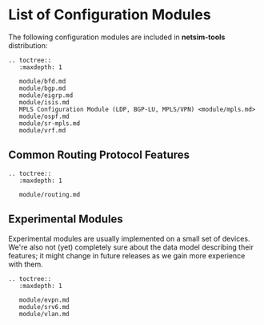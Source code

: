 # List of Configuration Modules

The following configuration modules are included in **netsim-tools** distribution:

```eval_rst
.. toctree::
   :maxdepth: 1

   module/bfd.md
   module/bgp.md
   module/eigrp.md
   module/isis.md
   MPLS Configuration Module (LDP, BGP-LU, MPLS/VPN) <module/mpls.md>
   module/ospf.md
   module/sr-mpls.md
   module/vrf.md
```

## Common Routing Protocol Features

```eval_rst
.. toctree::
   :maxdepth: 1

   module/routing.md
```

## Experimental Modules

Experimental modules are usually implemented on a small set of devices. We're also not (yet) completely sure about the data model describing their features; it might change in future releases as we gain more experience with them.

```eval_rst
.. toctree::
   :maxdepth: 1

   module/evpn.md
   module/srv6.md
   module/vlan.md
```
